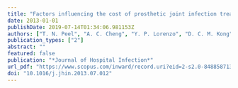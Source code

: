 ```yaml
---
title: "Factors influencing the cost of prosthetic joint infection treatment"
date: 2013-01-01
publishDate: 2019-07-14T01:34:06.981153Z
authors: ["T. N. Peel", "A. C. Cheng", "Y. P. Lorenzo", "D. C. M. Kong", "K. L. Buising", "P. F. M. Choong"]
publication_types: ["2"]
abstract: ""
featured: false
publication: "*Journal of Hospital Infection*"
url_pdf: "https://www.scopus.com/inward/record.uri?eid=2-s2.0-84885871306&doi=10.1016%2fj.jhin.2013.07.012&partnerID=40&md5=0cd49ba43b8d9c4d1d593ea69452a55c"
doi: "10.1016/j.jhin.2013.07.012"
---
```


